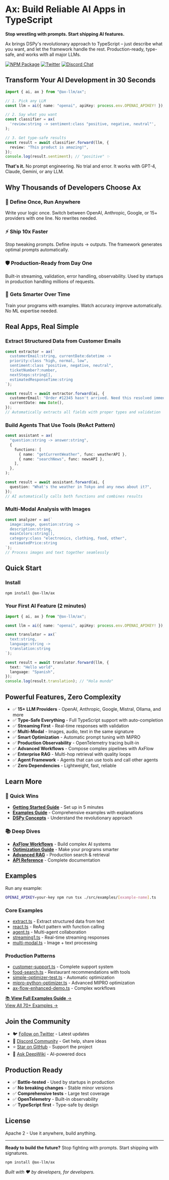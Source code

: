 # Ax: Build Reliable AI Apps in TypeScript

**Stop wrestling with prompts. Start shipping AI features.**

Ax brings DSPy's revolutionary approach to TypeScript – just describe what you
want, and let the framework handle the rest. Production-ready, type-safe, and
works with all major LLMs.

[![NPM Package](https://img.shields.io/npm/v/@ax-llm/ax?style=for-the-badge&color=green)](https://www.npmjs.com/package/@ax-llm/ax)
[![Twitter](https://img.shields.io/twitter/follow/dosco?style=for-the-badge&color=red)](https://twitter.com/dosco)
[![Discord Chat](https://img.shields.io/discord/1078454354849304667?style=for-the-badge&color=green)](https://discord.gg/DSHg3dU7dW)

## Transform Your AI Development in 30 Seconds

```typescript
import { ai, ax } from "@ax-llm/ax";

// 1. Pick any LLM
const llm = ai({ name: "openai", apiKey: process.env.OPENAI_APIKEY! });

// 2. Say what you want
const classifier = ax(
  'review:string -> sentiment:class "positive, negative, neutral"',
);

// 3. Get type-safe results
const result = await classifier.forward(llm, {
  review: "This product is amazing!",
});
console.log(result.sentiment); // "positive" ✨
```

**That's it.** No prompt engineering. No trial and error. It works with GPT-4,
Claude, Gemini, or any LLM.

## Why Thousands of Developers Choose Ax

### 🎯 **Define Once, Run Anywhere**

Write your logic once. Switch between OpenAI, Anthropic, Google, or 15+
providers with one line. No rewrites needed.

### ⚡ **Ship 10x Faster**

Stop tweaking prompts. Define inputs → outputs. The framework generates optimal
prompts automatically.

### 🛡️ **Production-Ready from Day One**

Built-in streaming, validation, error handling, observability. Used by startups
in production handling millions of requests.

### 🚀 **Gets Smarter Over Time**

Train your programs with examples. Watch accuracy improve automatically. No ML
expertise needed.

## Real Apps, Real Simple

### Extract Structured Data from Customer Emails

```typescript
const extractor = ax(`
  customerEmail:string, currentDate:datetime -> 
  priority:class "high, normal, low",
  sentiment:class "positive, negative, neutral",
  ticketNumber?:number,
  nextSteps:string[],
  estimatedResponseTime:string
`);

const result = await extractor.forward(ai, {
  customerEmail: "Order #12345 hasn't arrived. Need this resolved immediately!",
  currentDate: new Date(),
});
// Automatically extracts all fields with proper types and validation
```

### Build Agents That Use Tools (ReAct Pattern)

```typescript
const assistant = ax(
  "question:string -> answer:string",
  {
    functions: [
      { name: "getCurrentWeather", func: weatherAPI },
      { name: "searchNews", func: newsAPI },
    ],
  },
);

const result = await assistant.forward(ai, {
  question: "What's the weather in Tokyo and any news about it?",
});
// AI automatically calls both functions and combines results
```

### Multi-Modal Analysis with Images

```typescript
const analyzer = ax(`
  image:image, question:string ->
  description:string,
  mainColors:string[],
  category:class "electronics, clothing, food, other",
  estimatedPrice:string
`);
// Process images and text together seamlessly
```

## Quick Start

### Install

```bash
npm install @ax-llm/ax
```

### Your First AI Feature (2 minutes)

```typescript
import { ai, ax } from "@ax-llm/ax";

const llm = ai({ name: "openai", apiKey: process.env.OPENAI_APIKEY! });

const translator = ax(`
  text:string, 
  language:string -> 
  translation:string
`);

const result = await translator.forward(llm, {
  text: "Hello world",
  language: "Spanish",
});
console.log(result.translation); // "Hola mundo"
```

## Powerful Features, Zero Complexity

- ✅ **15+ LLM Providers** - OpenAI, Anthropic, Google, Mistral, Ollama, and
  more
- ✅ **Type-Safe Everything** - Full TypeScript support with auto-completion
- ✅ **Streaming First** - Real-time responses with validation
- ✅ **Multi-Modal** - Images, audio, text in the same signature
- ✅ **Smart Optimization** - Automatic prompt tuning with MiPRO
- ✅ **Production Observability** - OpenTelemetry tracing built-in
- ✅ **Advanced Workflows** - Compose complex pipelines with AxFlow
- ✅ **Enterprise RAG** - Multi-hop retrieval with quality loops
- ✅ **Agent Framework** - Agents that can use tools and call other agents
- ✅ **Zero Dependencies** - Lightweight, fast, reliable

## Learn More

### 🚀 Quick Wins

- [**Getting Started Guide**](https://github.com/ax-llm/ax/blob/main/docs/QUICKSTART.md) -
  Set up in 5 minutes
- [**Examples Guide**](https://github.com/ax-llm/ax/blob/main/docs/EXAMPLES.md) -
  Comprehensive examples with explanations
- [**DSPy Concepts**](https://github.com/ax-llm/ax/blob/main/docs/DSPY.md) -
  Understand the revolutionary approach

### 📚 Deep Dives

- [**AxFlow Workflows**](https://github.com/ax-llm/ax/blob/main/docs/AXFLOW.md) -
  Build complex AI systems
- [**Optimization Guide**](https://github.com/ax-llm/ax/blob/main/docs/OPTIMIZE.md) -
  Make your programs smarter
- [**Advanced RAG**](https://github.com/ax-llm/ax/blob/main/docs/AXRAG.md) -
  Production search & retrieval
- [**API Reference**](https://github.com/ax-llm/ax/blob/main/docs/API.md) -
  Complete documentation

## Examples

Run any example:

```bash
OPENAI_APIKEY=your-key npm run tsx ./src/examples/[example-name].ts
```

### Core Examples

- [extract.ts](src/examples/extract.ts) - Extract structured data from text
- [react.ts](src/examples/react.ts) - ReAct pattern with function calling
- [agent.ts](src/examples/agent.ts) - Multi-agent collaboration
- [streaming1.ts](src/examples/streaming1.ts) - Real-time streaming responses
- [multi-modal.ts](src/examples/multi-modal.ts) - Image + text processing

### Production Patterns

- [customer-support.ts](src/examples/customer-support.ts) - Complete support
  system
- [food-search.ts](src/examples/food-search.ts) - Restaurant recommendations
  with tools
- [simple-optimizer-test.ts](src/examples/simple-optimizer-test.ts) - Automatic
  optimization
- [mipro-python-optimizer.ts](src/examples/mipro-python-optimizer.ts) - Advanced
  MIPRO optimization
- [ax-flow-enhanced-demo.ts](src/examples/ax-flow-enhanced-demo.ts) - Complex
  workflows

[📚 **View Full Examples Guide** →](docs/EXAMPLES.md)\
[View All 70+ Examples →](src/examples/)

## Join the Community

- 🐦 [Follow on Twitter](https://twitter.com/dosco) - Latest updates
- 💬 [Discord Community](https://discord.gg/DSHg3dU7dW) - Get help, share ideas
- ⭐ [Star on GitHub](https://github.com/ax-llm/ax) - Support the project
- 📖 [Ask DeepWiki](https://deepwiki.com/ax-llm/ax) - AI-powered docs

## Production Ready

- ✅ **Battle-tested** - Used by startups in production
- ✅ **No breaking changes** - Stable minor versions
- ✅ **Comprehensive tests** - Large test coverage
- ✅ **OpenTelemetry** - Built-in observability
- ✅ **TypeScript first** - Type-safe by design

## License

Apache 2 - Use it anywhere, build anything.

---

**Ready to build the future?** Stop fighting with prompts. Start shipping with
signatures.

```bash
npm install @ax-llm/ax
```

_Built with ❤️ by developers, for developers._
